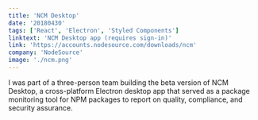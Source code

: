```yaml
---
title: 'NCM Desktop'
date: '20180430'
tags: ['React', 'Electron', 'Styled Components']
linktext: 'NCM Desktop app (requires sign-in)'
link: 'https://accounts.nodesource.com/downloads/ncm'
company: 'NodeSource'
image: './ncm.png'
---
```


I was part of a three-person team building the beta version of NCM Desktop, a cross-platform Electron desktop app that served as a package monitoring tool for NPM packages to report on quality, compliance, and security assurance.
